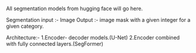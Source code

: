 All segmentation models from hugging face will go here.

Segmentation input :- Image
Output :- image mask with a given integer for a given category.

Architecture:- 1.Encoder- decoder models.(U-Net)
               2.Encoder combined with fully connected layers.(SegFormer) 